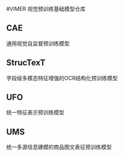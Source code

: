 #VIMER
视觉预训练基础模型仓库

## CAE
通用视觉自监督预训练模型

## StrucTexT
字段级多模态特征增强的OCR结构化预训练模型

## UFO
统一特征表示预训练模型

## UMS
统一多源信息建模的商品图文表征预训练模型
